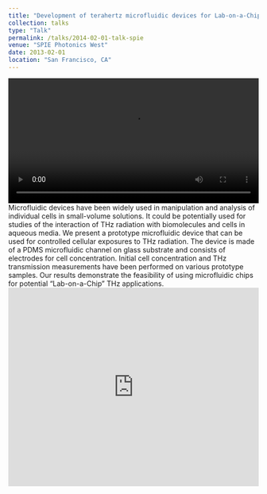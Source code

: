 ```yaml
---
title: "Development of terahertz microfluidic devices for Lab-on-a-Chip applications"
collection: talks
type: "Talk"
permalink: /talks/2014-02-01-talk-spie
venue: "SPIE Photonics West"
date: 2013-02-01
location: "San Francisco, CA"
---
```

<video controls style="width:100%; max-width:800px;">
  <source src="https://dako2.github.io/files/P1020975.mp4" type="video/mp4">
  Your browser does not support the video tag.
</video>
Microfluidic devices have been widely used in manipulation and analysis of individual cells in small-volume solutions. It could be potentially used for studies of the interaction of THz radiation with biomolecules and cells in aqueous media. We present a prototype microfluidic device that can be used for controlled cellular exposures to THz radiation. The device is made of a PDMS microfluidic channel on glass substrate and consists of electrodes for cell concentration. Initial cell concentration and THz transmission measurements have been performed on various prototype samples. Our results demonstrate the feasibility of using microfluidic chips for potential “Lab-on-a-Chip” THz applications.

<iframe 
  src="https://dako2.github.io/files/TANG_SPIE2013_presentation.pdf#page=1&toolbar=0&navpanes=0&scrollbar=0" 
  style="width:100%; height:400px;" 
  frameborder="0">
</iframe>
